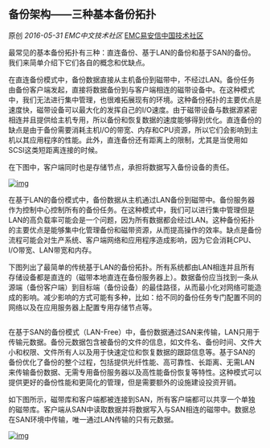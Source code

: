 ## 备份架构——三种基本备份拓扑

原创 *2016-05-31* *EMC中文技术社区* [EMC易安信中国技术社区](https://mp.weixin.qq.com/s?__biz=MjM5NjY0NzAwMg==&mid=2651770967&idx=3&sn=fbe0632c036683b781f0f3d392a08bdf&scene=21##)

最常见的基本备份拓扑有三种：直连备份、基于LAN的备份和基于SAN的备份。我们来简单介绍下它们各自的概念和优缺点。

 

在直连备份模式中，备份数据直接从主机备份到磁带中，不经过LAN。备份任务由备份客户端发起，直接将数据备份到与客户端相连的磁带设备中。在这种模式中，我们无法进行集中管理，也很难拓展现有的环境。这种备份拓扑的主要优点是速度快，磁带设备可以最大化的发挥自己的I/O速度。由于磁带设备与数据源紧密相连并且提供给主机专用，所以备份和恢复数据的速度能够得到优化。直连备份的缺点是由于备份需要消耗主机I/O的带宽、内存和CPU资源，所以它们会影响到主机以其应用程序的性能。此外，直连备份还有距离上的限制，尤其是当使用如SCSI这类短距离连接的时候。

 

在下图中，客户端同时也是存储节点，承担将数据写入备份设备的责任。

 

[![img](http://mmbiz.qpic.cn/mmbiz/TztEwAzAQIW7YB28AtQ5LJdrjsU8NOUwANbgwIooUDI528zfsp6H0z6lqNnzLPcxCavxSokxqZr6oUQRc0QianA/640?wx_fmt=jpeg&tp=webp&wxfrom=5&wx_lazy=1)]()

在基于LAN的备份模式中，备份数据从主机通过LAN备份到磁带中。备份服务器作为控制中心控制所有的备份任务。在这种模式中，我们可以进行集中管理但是LAN的高负载率可能会是一个问题，因为所有数据都会经过LAN。这种备份拓扑的主要优点是能够集中化管理备份和磁带资源，从而提高操作的效率。缺点是备份流程可能会对生产系统、客户端网络和应用程序造成影响，因为它会消耗CPU、I/O带宽、LAN带宽和内存。

 

下图列出了最简单的传统基于LAN的备份拓扑。所有系统都由LAN相连并且所有存储设备都是直连的（磁带本地直连在备份服务器上）。数据备份应当找到一条从源端（备份客户端）到目标端（备份设备）的最佳路径，从而最小化对网络可能造成的影响。减少影响的方式可能有多种，比如：给不同的备份任务专门配置不同的网络以及在应用服务器上配置专用存储节点等。

 

[![img](data:image/gif;base64,iVBORw0KGgoAAAANSUhEUgAAAAEAAAABCAYAAAAfFcSJAAAADUlEQVQImWNgYGBgAAAABQABh6FO1AAAAABJRU5ErkJggg==)]()

在基于SAN的备份模式（LAN-Free）中，备份数据通过SAN来传输，LAN只用于传输元数据。备份元数据包含被备份的文件的信息，如文件名、备份时间、文件大小和权限、文件所有人以及用于快速定位和恢复数据的跟踪信息等。基于SAN的备份优化了备份的整个过程，包括提供光纤性能、高可靠性、长距离、无需LAN来传输备份数据、无需专用备份服务器以及高性能备份恢复等特性。这种模式可以提供更好的备份性能和更简化的管理，但是需要额外的设施建设投资开销。

 

如下图所示，磁带库和客户端都被连接到SAN，所有客户端都可以共享一个单独的磁带库。客户端从SAN中读取数据并将数据写入与SAN相连的磁带中。数据总在SAN环境中传输，唯一通过LAN传输的只有元数据。

[![img](http://mmbiz.qpic.cn/mmbiz/TztEwAzAQIW7YB28AtQ5LJdrjsU8NOUwibyaWzT3IMa7orgmAmngicZkMVfuZk0zYODPJ0DWAlURFicicBArPI2UOQ/640?wx_fmt=jpeg&tp=webp&wxfrom=5&wx_lazy=1)]()